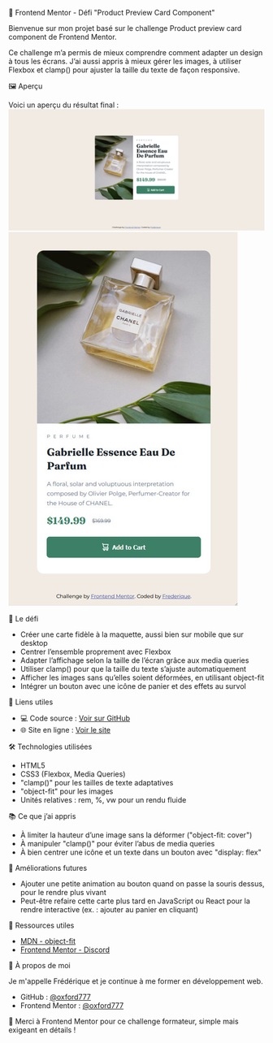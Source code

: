 🎯 Frontend Mentor - Défi "Product Preview Card Component"

Bienvenue sur mon projet basé sur le challenge Product preview card component de Frontend Mentor.

Ce challenge m’a permis de mieux comprendre comment adapter un design à tous les écrans. J’ai aussi appris à mieux gérer les images, à utiliser Flexbox et clamp() pour ajuster la taille du texte de façon responsive.


🖼️ Aperçu

Voici un aperçu du résultat final :  
![Aperçu du site - desktop](./preview-desktop.jpg)  
![Aperçu du site - mobile](preview-mobile.jpg)



🚀 Le défi

- Créer une carte fidèle à la maquette, aussi bien sur mobile que sur desktop
- Centrer l’ensemble proprement avec Flexbox
- Adapter l’affichage selon la taille de l’écran grâce aux media queries
- Utiliser clamp() pour que la taille du texte s’ajuste automatiquement
- Afficher les images sans qu’elles soient déformées, en utilisant object-fit
- Intégrer un bouton avec une icône de panier et des effets au survol



🔗 Liens utiles

- 💻 Code source : [Voir sur GitHub](https://github.com/oxford777/product-preview-card)
- 🌐 Site en ligne : [Voir le site](https://oxford777.github.io/product-preview-card/)



🛠️ Technologies utilisées

- HTML5 
- CSS3 (Flexbox, Media Queries)
- "clamp()" pour les tailles de texte adaptatives
- "object-fit" pour les images
- Unités relatives : rem, %, vw pour un rendu fluide



📚 Ce que j’ai appris

- À limiter la hauteur d’une image sans la déformer ("object-fit: cover")
- À manipuler "clamp()" pour éviter l’abus de media queries
- À bien centrer une icône et un texte dans un bouton avec "display: flex"



🔄 Améliorations futures

- Ajouter une petite animation au bouton quand on passe la souris dessus, pour le rendre plus vivant
- Peut-être refaire cette carte plus tard en JavaScript ou React pour la rendre interactive (ex. : ajouter au panier en cliquant)



📘 Ressources utiles

- [MDN - object-fit](https://developer.mozilla.org/fr/docs/Web/CSS/object-fit)
- [Frontend Mentor - Discord](https://discord.gg/frontendmentor)



👤 À propos de moi

Je m'appelle Frédérique et je continue à me former en développement web.

- GitHub : [@oxford777](https://github.com/oxford777)
- Frontend Mentor : [@oxford777](https://www.frontendmentor.io/profile/oxford777)



🙏 Merci à Frontend Mentor pour ce challenge formateur, simple mais exigeant en détails !
